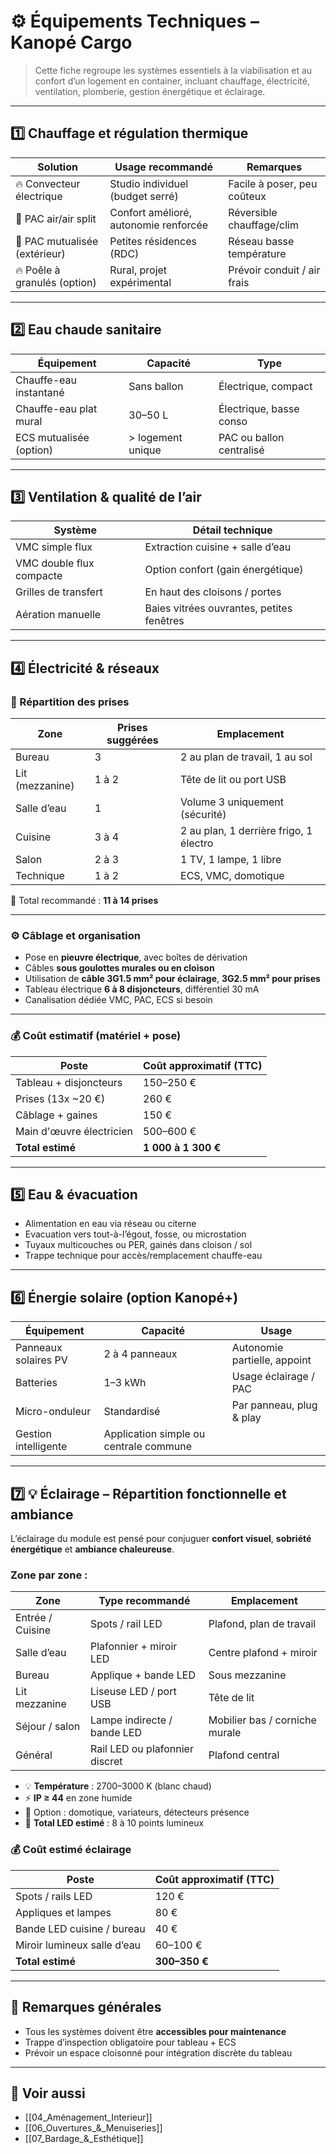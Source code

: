 # ⚙️ Équipements Techniques – Kanopé Cargo

> Cette fiche regroupe les systèmes essentiels à la viabilisation et au confort d’un logement en container, incluant chauffage, électricité, ventilation, plomberie, gestion énergétique et éclairage.

---

## 1️⃣ Chauffage et régulation thermique

| Solution              | Usage recommandé                   | Remarques                        |
|------------------------|-------------------------------------|----------------------------------|
| 🔥 Convecteur électrique | Studio individuel (budget serré)   | Facile à poser, peu coûteux      |
| 💨 PAC air/air split     | Confort amélioré, autonomie renforcée | Réversible chauffage/clim       |
| 🔁 PAC mutualisée (extérieur) | Petites résidences (RDC)          | Réseau basse température         |
| 🔥 Poêle à granulés (option) | Rural, projet expérimental         | Prévoir conduit / air frais      |

---

## 2️⃣ Eau chaude sanitaire

| Équipement         | Capacité     | Type                  |
|---------------------|---------------|-------------------------|
| Chauffe-eau instantané | Sans ballon  | Électrique, compact      |
| Chauffe-eau plat mural | 30–50 L      | Électrique, basse conso  |
| ECS mutualisée (option) | > logement unique | PAC ou ballon centralisé |

---

## 3️⃣ Ventilation & qualité de l’air

| Système             | Détail technique                         |
|----------------------|------------------------------------------|
| VMC simple flux      | Extraction cuisine + salle d’eau         |
| VMC double flux compacte | Option confort (gain énergétique)    |
| Grilles de transfert | En haut des cloisons / portes            |
| Aération manuelle    | Baies vitrées ouvrantes, petites fenêtres |

---

## 4️⃣ Électricité & réseaux

### 🔌 Répartition des prises

| Zone           | Prises suggérées | Emplacement                              |
|----------------|------------------|------------------------------------------|
| Bureau         | 3                | 2 au plan de travail, 1 au sol           |
| Lit (mezzanine)| 1 à 2            | Tête de lit ou port USB                  |
| Salle d’eau    | 1                | Volume 3 uniquement (sécurité)           |
| Cuisine        | 3 à 4            | 2 au plan, 1 derrière frigo, 1 électro   |
| Salon          | 2 à 3            | 1 TV, 1 lampe, 1 libre                   |
| Technique      | 1 à 2            | ECS, VMC, domotique                      |

📌 Total recommandé : **11 à 14 prises**

---

### ⚙️ Câblage et organisation

- Pose en **pieuvre électrique**, avec boîtes de dérivation
- Câbles **sous goulottes murales ou en cloison**
- Utilisation de **câble 3G1.5 mm² pour éclairage**, **3G2.5 mm² pour prises**
- Tableau électrique **6 à 8 disjoncteurs**, différentiel 30 mA
- Canalisation dédiée VMC, PAC, ECS si besoin

---

### 💰 Coût estimatif (matériel + pose)

| Poste                     | Coût approximatif (TTC) |
|---------------------------|-------------------------|
| Tableau + disjoncteurs    | 150–250 €               |
| Prises (13x ~20 €)        | 260 €                   |
| Câblage + gaines          | 150 €                   |
| Main d'œuvre électricien  | 500–600 €               |
| **Total estimé**          | **1 000 à 1 300 €**      |

---

## 5️⃣ Eau & évacuation

- Alimentation en eau via réseau ou citerne
- Evacuation vers tout-à-l’égout, fosse, ou microstation
- Tuyaux multicouches ou PER, gainés dans cloison / sol
- Trappe technique pour accès/remplacement chauffe-eau

---

## 6️⃣ Énergie solaire (option Kanopé+)

| Équipement           | Capacité      | Usage                         |
|------------------------|----------------|-------------------------------|
| Panneaux solaires PV  | 2 à 4 panneaux | Autonomie partielle, appoint  |
| Batteries             | 1–3 kWh        | Usage éclairage / PAC         |
| Micro-onduleur        | Standardisé    | Par panneau, plug & play      |
| Gestion intelligente  | Application simple ou centrale commune |

---

## 7️⃣ 💡 Éclairage – Répartition fonctionnelle et ambiance

L’éclairage du module est pensé pour conjuguer **confort visuel**, **sobriété énergétique** et **ambiance chaleureuse**.

### Zone par zone :

| Zone             | Type recommandé              | Emplacement                        |
|------------------|------------------------------|------------------------------------|
| Entrée / Cuisine | Spots / rail LED             | Plafond, plan de travail           |
| Salle d’eau      | Plafonnier + miroir LED      | Centre plafond + miroir            |
| Bureau           | Applique + bande LED         | Sous mezzanine                     |
| Lit mezzanine    | Liseuse LED / port USB       | Tête de lit                        |
| Séjour / salon   | Lampe indirecte / bande LED  | Mobilier bas / corniche murale     |
| Général          | Rail LED ou plafonnier discret| Plafond central                    |

- 💡 **Température** : 2700–3000 K (blanc chaud)
- ⚡ **IP ≥ 44** en zone humide
- 🔌 Option : domotique, variateurs, détecteurs présence
- 🎯 **Total LED estimé** : 8 à 10 points lumineux

### 💰 Coût estimé éclairage

| Poste                    | Coût approximatif (TTC) |
|--------------------------|-------------------------|
| Spots / rails LED        | 120 €                   |
| Appliques et lampes      | 80 €                    |
| Bande LED cuisine / bureau| 40 €                   |
| Miroir lumineux salle d’eau | 60–100 €              |
| **Total estimé**         | **300–350 €**           |

---

## 🧩 Remarques générales

- Tous les systèmes doivent être **accessibles pour maintenance**
- Trappe d’inspection obligatoire pour tableau + ECS
- Prévoir un espace cloisonné pour intégration discrète du tableau

---

## 🔗 Voir aussi

- [[04_Aménagement_Interieur]]
- [[06_Ouvertures_&_Menuiseries]]
- [[07_Bardage_&_Esthétique]]
